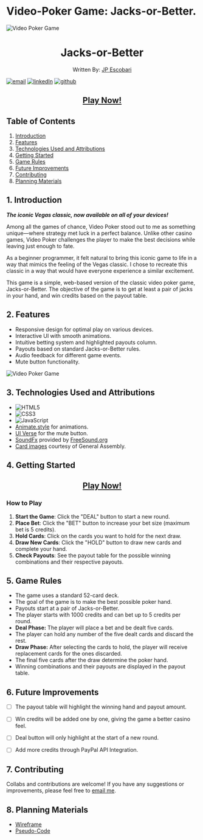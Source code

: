 # Video-Poker Game: Jacks-or-Better.

![Video Poker Game](https://i.imgur.com/rVTEzU3.png)


<h1 style="text-align: center;">Jacks-or-Better</h1>

<p align="center">Written By: <a href="https://www.linkedin.com/in/juanpabloescobari">JP Escobari</a></p>

<a href='mailto:jpe911@gmail.com'>![email](https://img.shields.io/badge/Gmail-D14836?style=for-the-badge&logo=gmail&logoColor=white)</a> <a href='www.linkedin.com/in/juanpabloescobari'>![linkedIn](https://img.shields.io/badge/LinkedIn-0077B5?style=for-the-badge&logo=linkedin&logoColor=white)</a>
<a href='https://github.com/Cone911'> ![github](https://img.shields.io/badge/GitHub%20Pages-222222?style=for-the-badge&logo=GitHub%20Pages&logoColor=white)</a>

<h2 align="center"><strong><a href="https://cone911.github.io/Video-Poker/">Play Now!</a></strong></h2>



## Table of Contents
1. [Introduction](#1-introduction)
2. [Features](#2-features)
3. [Technologies Used and Attributions](#3-technologies-used)
4. [Getting Started](#4-getting-started)
5. [Game Rules](#5-game-rules)
6. [Future Improvements](#6-future-improvements)
7. [Contributing](#7-contributing)
8. [Planning Materials](#8-planning-materials)


## 1. Introduction
***The iconic Vegas classic, now available on all of your devices!***

Among all the games of chance, Video Poker stood out to me as something unique—where strategy met luck in a perfect balance. Unlike other casino games, Video Poker challenges the player to make the best decisions while leaving just enough to fate.

As a beginner programmer, it felt natural to bring this iconic game to life in a way that mimics the feeling of the Vegas classic. I chose to recreate this classic in a way that would have everyone experience a similar excitement.

This game is a simple, web-based version of the classic video poker game, Jacks-or-Better. The objective of the game is to get at least a pair of jacks in your hand, and win credits based on the payout table.

## 2. Features
- Responsive design for optimal play on various devices.
- Interactive UI with smooth animations.
- Intuitive betting system and highlighted payouts column.
- Payouts based on standard Jacks-or-Better rules.
- Audio feedback for different game events.
- Mute button functionality.

![Video Poker Game](https://i.imgur.com/x90BVP8.png)

## 3. Technologies Used and Attributions
- ![HTML5](https://img.shields.io/badge/HTML5-E34F26?style=for-the-badge&logo=html5&logoColor=white)
- ![CSS3](https://img.shields.io/badge/CSS3-1572B6?style=for-the-badge&logo=css3&logoColor=white)
- ![JavaScript](https://img.shields.io/badge/JavaScript-323330?style=for-the-badge&logo=javascript&logoColor=F7DF1E)
- [Animate.style](https://animate.style/) for animations.
- [UI Verse](https://uiverse.io/) for the mute button.
- [SoundFx](https://freesound.org/) provided by [FreeSound.org](https://freesound.org/)
- [Card images](https://www.generalassemb.ly) courtesy of General Assembly.


## 4. Getting Started
<h2 align="center"><strong><a href="https://cone911.github.io/Video-Poker/">Play Now!</a></strong></h2>

### How to Play
1. **Start the Game**: Click the "DEAL" button to start a new round.
2. **Place Bet**: Click the "BET" button to increase your bet size (maximum bet is 5 credits).
3. **Hold Cards**: Click on the cards you want to hold for the next draw.
4. **Draw New Cards**: Click the "HOLD" button to draw new cards and complete your hand.
5. **Check Payouts**: See the payout table for the possible winning combinations and their respective payouts.

## 5. Game Rules
- The game uses a standard 52-card deck.
- The goal of the game is to make the best possible poker hand.
- Payouts start at a pair of Jacks-or-Better.
- The player starts with 1000 credits and can bet up to 5 credits per round.
- **Deal Phase:** The player will place a bet and be dealt five cards.
- The player can hold any number of the five dealt cards and discard the rest.
- **Draw Phase:** After selecting the cards to hold, the player will receive replacement cards for the ones discarded.
- The final five cards after the draw determine the poker hand.
- Winning combinations and their payouts are displayed in the payout table.

## 6. Future Improvements
- [  ] The payout table will highlight the winning hand and payout amount.
- [  ] Win credits will be added one by one, giving the game a better casino feel.
- [  ] Deal button will only highlight at the start of a new round.
- [  ] Add more credits through PayPal API Integration.


## 7. Contributing
Collabs and contributions are welcome! If you have any suggestions or improvements, please feel free to <a href='mailto:jpe911@gmail.com'>email me</a>.

## 8. Planning Materials
- [Wireframe](https://drive.google.com/file/d/1CPzw0c2TKL9GkkvKuoI3dK0qTbhrCXHn/view?usp=drive_link)
- [Pseudo-Code](https://drive.google.com/file/d/1CPnfVtPS04vutan4FbVGNr8sEh3vwk8q/view?usp=sharing)
